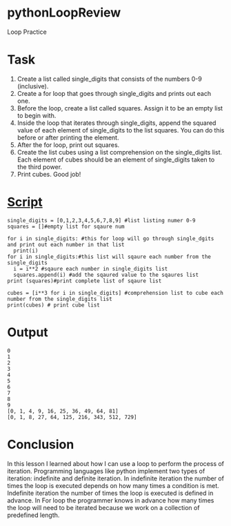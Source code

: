 # pythonLoopReview
Loop Practice 


Task
=

1. Create a list called single_digits that consists of the numbers 0-9 (inclusive).
2. Create a for loop that goes through single_digits and prints out each one.
3. Before the loop, create a list called squares. Assign it to be an empty list to begin with.
4. Inside the loop that iterates through single_digits, append the squared value of each element of single_digits to the list squares. You can do this before or after printing the element.
5. After the for loop, print out squares.
6. Create the list cubes using a list comprehension on the single_digits list. Each element of cubes should be an element of single_digits taken to the third power.
7. Print cubes. Good job!

[Script](https://github.com/Fran0616/pythonLoopReview/blob/main/forExample.py)
= 

```
single_digits = [0,1,2,3,4,5,6,7,8,9] #list listing numer 0-9
squares = []#empty list for sqaure num

for i in single_digits: #this for loop will go through single_dgits and print out each number in that list
  print(i)
for i in single_digits:#this list will sqaure each number from the single_digits
  i = i**2 #sqaure each number in single_digits list
  squares.append(i) #add the sqaured value to the sqaures list 
print (squares)#print complete list of sqaure list 

cubes = [i**3 for i in single_digits] #comprehension list to cube each number from the single_digits list 
print(cubes) # print cube list
```
Output 
= 
```
0
1
2
3
4
5
6
7
8
9
[0, 1, 4, 9, 16, 25, 36, 49, 64, 81]
[0, 1, 8, 27, 64, 125, 216, 343, 512, 729]
```
Conclusion 
= 
In this lesson I learned about how I can use a loop to perform the process of iteration. Programming languages like python implement two types of iteration: indefinite and definite iteration. In indefinite iteration the number of times the loop is executed depends on how many times a condition is met. Indefinite iteration the number of times the loop is executed is defined in advance. In For loop the programmer knows in advance how many times the loop will need to be iterated because we work on a collection of predefined length. 
